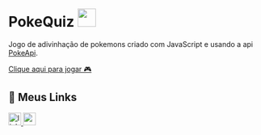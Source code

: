 
# PokeQuiz <img  src="https://cdn-icons-png.flaticon.com/512/188/188987.png" width="36">

Jogo de adivinhação de pokemons criado com JavaScript e usando a api [PokeApi](https://pokeapi.co/).

 [Clique aqui para jogar 🎮]()

 ## 🔗 Meus Links
<a href="https://www.linkedin.com/in/joviccruz/" target="_blank">
    <img src="https://img.shields.io/static/v1?message=LinkedIn&logo=linkedin&label=&color=0077B5&logoColor=white&labelColor=&style=for-the-badge" height="25" alt="linkedin logo"  />
  </a>
  <a href="mailto:joaovictorcruz1216@gmail.com" target="_blank">
    <img src="https://img.shields.io/static/v1?message=Gmail&logo=gmail&label=&color=D14836&logoColor=white&labelColor=&style=for-the-badge" height="25" alt="gmail logo"  />
  </a>
</div>